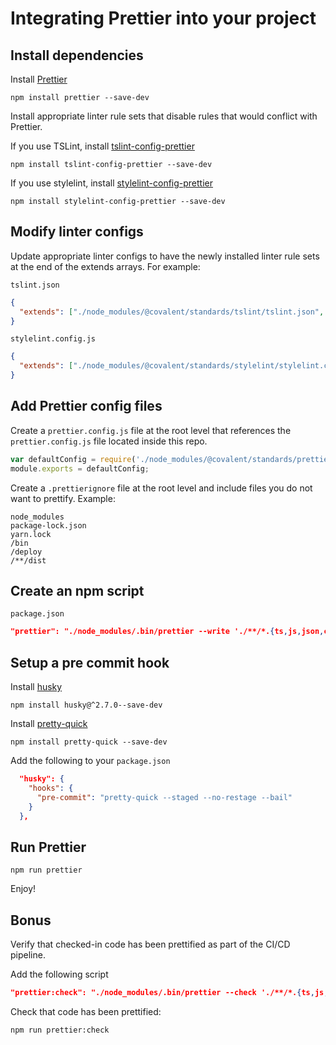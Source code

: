 # Integrating Prettier into your project

## Install dependencies

Install [Prettier](https://github.com/prettier/prettier)

`npm install prettier --save-dev`

Install appropriate linter rule sets that disable rules that would conflict with Prettier.

If you use TSLint, install [tslint-config-prettier](https://github.com/prettier/tslint-config-prettier)

`npm install tslint-config-prettier --save-dev`

If you use stylelint, install [stylelint-config-prettier](https://github.com/prettier/stylelint-config-prettier)

`npm install stylelint-config-prettier --save-dev`

## Modify linter configs

Update appropriate linter configs to have the newly installed linter rule sets at the end of the extends arrays. For example:

`tslint.json`

```json
{
  "extends": ["./node_modules/@covalent/standards/tslint/tslint.json", "tslint-config-prettier"]
}
```

`stylelint.config.js`

```json
{
  "extends": ["./node_modules/@covalent/standards/stylelint/stylelint.config.js", "stylelint-config-prettier"]
}
```

## Add Prettier config files

Create a `prettier.config.js` file at the root level that references the `prettier.config.js` file located inside this repo.

```javascript
var defaultConfig = require('./node_modules/@covalent/standards/prettier/prettier.config.js');
module.exports = defaultConfig;
```

Create a `.prettierignore` file at the root level and include files you do not want to prettify. Example:

```
node_modules
package-lock.json
yarn.lock
/bin
/deploy
/**/dist
```

## Create an npm script

`package.json`

```json
"prettier": "./node_modules/.bin/prettier --write './**/*.{ts,js,json,css,scss,html,yml,md}'",
```

## Setup a pre commit hook

Install [husky](https://github.com/typicode/husky)

`npm install husky@^2.7.0--save-dev`

Install [pretty-quick](https://github.com/azz/pretty-quick)

`npm install pretty-quick --save-dev`

Add the following to your `package.json`

```json
  "husky": {
    "hooks": {
      "pre-commit": "pretty-quick --staged --no-restage --bail"
    }
  },
```

## Run Prettier

`npm run prettier`

Enjoy!

## Bonus

Verify that checked-in code has been prettified as part of the CI/CD pipeline.

Add the following script

```json
"prettier:check": "./node_modules/.bin/prettier --check './**/*.{ts,js,json,css,scss,html,yml,md}'"
```

Check that code has been prettified:

`npm run prettier:check`
